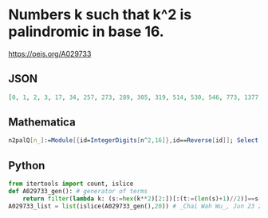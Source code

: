 # Numbers k such that k^2 is palindromic in base 16\.
https://oeis.org/A029733
## JSON
```JSON
[0, 1, 2, 3, 17, 34, 257, 273, 289, 305, 319, 514, 530, 546, 773, 1377, 4097, 4369, 4641, 8194, 8254, 8466, 8734, 9046, 51629, 65537, 65793, 66049, 66305, 69649, 69905, 70161, 70417, 73505, 73761, 74017, 74273, 76879, 92327, 131074]
```
## Mathematica
```Mathematica
n2palQ[n_]:=Module[{id=IntegerDigits[n^2,16]},id==Reverse[id]]; Select[ Range[ 0,150000],n2palQ] (* _Harvey P. Dale_, Mar 31 2018 *)
```
## Python
```Python
from itertools import count, islice
def A029733_gen(): # generator of terms
    return filter(lambda k: (s:=hex(k**2)[2:])[:(t:=(len(s)+1)//2)]==s[:-t-1:-1],count(0))
A029733_list = list(islice(A029733_gen(),20)) # _Chai Wah Wu_, Jun 23 2022
```
